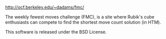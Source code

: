 http://ocf.berkeley.edu/~dadams/fmc/

The weekly fewest moves challenge (FMC), is a site where Rubik's cube enthusiasts can compete to find the shortest move count solution (in HTM). 

This software is released under the BSD License. 


